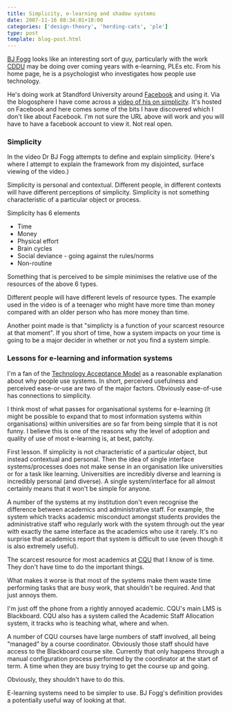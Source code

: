 ```yaml
---
title: Simplicity, e-learning and shadow systems
date: 2007-11-16 08:34:01+10:00
categories: ['design-theory', 'herding-cats', 'ple']
type: post
template: blog-post.html
---
```

[BJ Fogg](http://www.bjfogg.com/) looks like an interesting sort of guy, particularly with the work [CDDU](http://cddu.cqu.edu.au/) may be doing over coming years with e-learning, PLEs etc. From his home page, he is a psychologist who investigates how people use technology.

He's doing work at Standford University around [Facebook](http://facebook.com/) and using it. Via the blogosphere I have come across a [video of his on simplicity](http://cquedu.facebook.com/video/video.php?v=523316292793&ref=nf). It's hosted on Facebook and here comes some of the bits I have discovered which I don't like about Facebook. I'm not sure the URL above will work and you will have to have a facebook account to view it. Not real open.

### Simplicity

In the video Dr BJ Fogg attempts to define and explain simplicity. (Here's where I attempt to explain the framework from my disjointed, surface viewing of the video.)

Simplicity is personal and contextual. Different people, in different contexts will have different perceptions of simplicity. Simplicity is not something characteristic of a particular object or process.

Simplicity has 6 elements

- Time
- Money
- Physical effort
- Brain cycles
- Social deviance - going against the rules/norms
- Non-routine

Something that is perceived to be simple minimises the relative use of the resources of the above 6 types.

Different people will have different levels of resource types. The example used in the video is of a teenager who might have more time than money compared with an older person who has more money than time.

Another point made is that "simplicty is a function of your scarcest resource at that moment". If you short of time, how a system impacts on your time is going to be a major decider in whether or not you find a system simple.

### Lessons for e-learning and information systems

I'm a fan of the [Technology Acceptance Model](http://en.wikipedia.org/wiki/Technology_acceptance_model) as a reasonable explanation about why people use systems. In short, perceived usefulness and perceived ease-or-use are two of the major factors. Obviously ease-of-use has connections to simplicity.

I think most of what passes for organisational systems for e-learning (it might be possible to expand that to most information systems within organisations) within universities are so far from being simple that it is not funny. I believe this is one of the reasons why the level of adoption and quality of use of most e-learning is, at best, patchy.

First lesson. If simplicity is not characteristic of a particular object, but instead contextual and personal. Then the idea of single interface systems/processes does not make sense in an organisation like universities or for a task like learning. Universities are incredibly diverse and learning is incredibly personal (and diverse). A single system/interface for all almost certainly means that it won't be simple for anyone.

A number of the systems at my institution don't even recognise the difference between academics and administrative staff. For example, the system which tracks academic misconduct amongst students provides the administrative staff who regularly work with the system through out the year with exactly the same interface as the academics who use it rarely. It's no surprise that academics report that system is difficult to use (even though it is also extremely useful).

The scarcest resource for most academics at [CQU](http://www.cqu.edu.au) that I know of is time. They don't have time to do the important things.

What makes it worse is that most of the systems make them waste time performing tasks that are busy work, that shouldn't be required. And that just annoys them.

I'm just off the phone from a rightly annoyed academic. CQU's main LMS is Blackboard. CQU also has a system called the Academic Staff Allocation system, it tracks who is teaching what, where and when.

A number of CQU courses have large numbers of staff involved, all being "managed" by a course coordinator. Obviously those staff should have access to the Blackboard course site. Currently that only happens through a manual configuration process performed by the coordinator at the start of term. A time when they are busy trying to get the course up and going.

Obviously, they shouldn't have to do this.

E-learning systems need to be simpler to use. BJ Fogg's definition provides a potentially useful way of looking at that.
